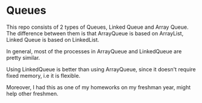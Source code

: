 # Queues

This repo consists of 2 types of Queues, Linked Queue and Array Queue.
The difference between them is that ArrayQueue is based on ArrayList, Linked Queue is based on LinkedList.

In general, most of the processes in ArrayQueue and LinkedQueue are pretty similar.

Using LinkedQueue is better than using ArrayQueue, since it doesn't require fixed memory, i.e it is flexible.

Moreover, I had this as one of my homeworks on my freshman year, might help other freshmen.
